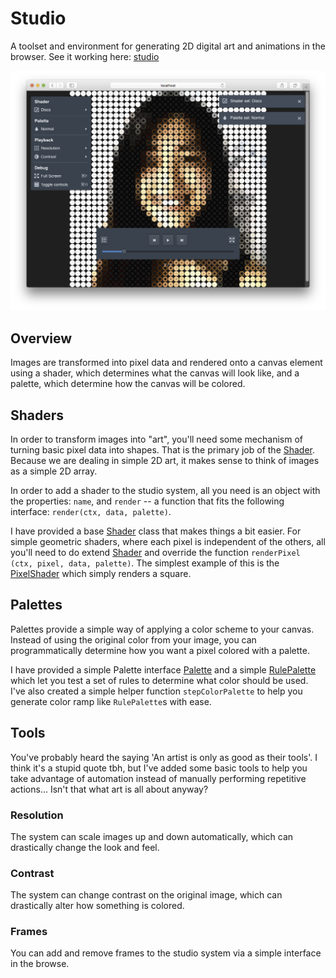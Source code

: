 # Studio

A toolset and environment for generating 2D digital art and animations in the browser. See it working here: [studio](http://blog.zmitri.com/studio)

![A screenshot of the environment](screenshot.png)

## Overview

Images are transformed into pixel data and rendered onto a canvas element using a shader, which determines what the canvas will look like, and a palette, which determine how the canvas will be colored.

## Shaders

In order to transform images into "art", you'll need some mechanism of turning basic pixel data into shapes. That is the primary job of the [Shader](https://en.wikipedia.org/wiki/Shader). Because we are dealing in simple 2D art, it makes sense to think of images as a simple 2D array.

In order to add a shader to the studio system, all you need is an object with the properties: `name`, and `render` -- a function that fits the following interface: `render(ctx, data, palette)`.

I have provided a base [Shader](Shaders/Shader.js) class that makes things a bit easier. For simple geometric shaders, where each pixel is independent of the others, all you'll need to do extend [Shader](Shaders/Shader.js) and override the function `renderPixel (ctx, pixel, data, palette)`. The simplest example of this is the [PixelShader](Shaders/PixelShader.js) which simply renders a square.

## Palettes

Palettes provide a simple way of applying a color scheme to your canvas. Instead of using the original color from your image, you can programmatically determine how you want a pixel colored with a palette.

I have provided a simple Palette interface [Palette](Palette/Palette.js) and a simple [RulePalette](Palette/RulePalette.js) which let you test a set of rules to determine what color should be used. I've also created a simple helper function `stepColorPalette` to help you generate color ramp like `RulePalette`s with ease.

## Tools

You've probably heard the saying 'An artist is only as good as their tools'. I think it's a stupid quote tbh, but I've added some basic tools to help you take advantage of automation instead of manually performing repetitive actions... Isn't that what art is all about anyway?

### Resolution

The system can scale images up and down automatically, which can drastically change the look and feel.

### Contrast

The system can change contrast on the original image, which can drastically alter how something is colored.

### Frames

You can add and remove frames to the studio system via a simple interface in the browse.
